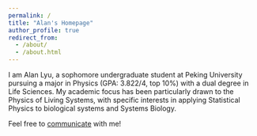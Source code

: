 ```yaml
---
permalink: /
title: "Alan's Homepage"
author_profile: true
redirect_from: 
  - /about/
  - /about.html
---
```

I am Alan Lyu, a sophomore undergraduate student at Peking University pursuing a major in Physics (GPA: 3.822/4, top 10%) with a dual degree in Life Sciences. My academic focus has been particularly drawn to the Physics of Living Systems, with specific interests in applying Statistical Physics to biological systems and Systems Biology. 

Feel free to [communicate](mailto:AlanLyu2024@163.com) with me!

